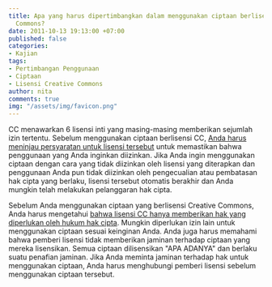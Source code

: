 ```yaml
---
title: Apa yang harus dipertimbangkan dalam menggunakan ciptaan berlisensi Creative
  Commons?
date: 2011-10-13 19:13:00 +07:00
published: false
categories:
- Kajian
tags:
- Pertimbangan Penggunaan
- Ciptaan
- Lisensi Creative Commons
author: nita
comments: true
img: "/assets/img/favicon.png"
---
```


CC menawarkan 6 lisensi inti yang masing-masing memberikan sejumlah izin tertentu. Sebelum menggunakan ciptaan berlisensi CC, [Anda harus meninjau persyaratan untuk lisensi tersebut](http://creativecommons.org/about/licenses/) untuk memastikan bahwa penggunaan yang Anda inginkan diizinkan. Jika Anda ingin menggunakan ciptaan dengan cara yang tidak diizinkan oleh lisensi yang diterapkan dan penggunaan Anda pun tidak diizinkan oleh pengecualian atau pembatasan hak cipta yang berlaku, lisensi tersebut otomatis berakhir dan Anda mungkin telah melakukan pelanggaran hak cipta.

Sebelum Anda menggunakan ciptaan yang berlisensi Creative Commons, Anda harus mengetahui [bahwa lisensi CC hanya memberikan hak yang diperlukan oleh hukum hak cipta](http://creativecommons.or.id/faq/#Apakah_lisensi_Creative_Commons_akan_memberikan_semua_hak_yang_saya_perlukan_untuk_menggunakan_suatu_ciptaan.3F). Mungkin diperlukan izin lain untuk menggunakan ciptaan sesuai keinginan Anda. Anda juga harus memahami bahwa pemberi lisensi tidak memberikan jaminan terhadap ciptaan yang mereka lisensikan. Semua ciptaan dilisensikan "APA ADANYA" dan berlaku suatu penafian jaminan. Jika Anda meminta jaminan terhadap hak untuk menggunakan ciptaan, Anda harus menghubungi pemberi lisensi sebelum menggunakan ciptaan tersebut.
